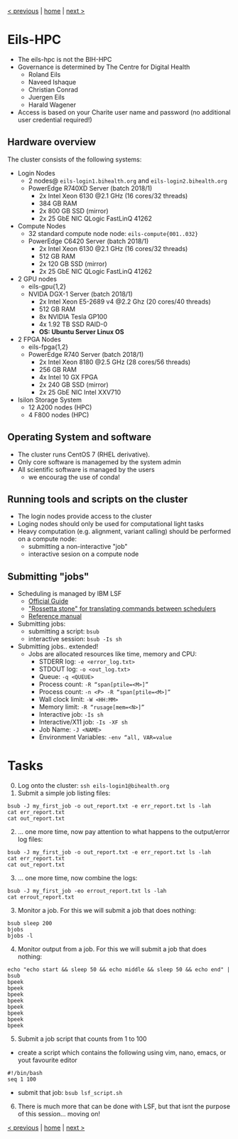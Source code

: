 [< previous](data-management.md)  |  [home](README.md)  |  [next >](otp-project-overview.md)

# Eils-HPC

- The eils-hpc is not the BIH-HPC
- Governance is determined by The Centre for Digital Health
    - Roland Eils
    - Naveed Ishaque
    - Christian Conrad
    - Juergen Eils
    - Harald Wagener
- Access is based on your Charite user name and password (no additional user credential required!)

## Hardware overview

The cluster consists of the following systems:

- Login Nodes
    - 2 nodes@ `eils-login1.bihealth.org` and `eils-login2.bihealth.org`
    - PowerEdge R740XD Server (batch 2018/1)
        - 2x Intel Xeon 6130 @2.1 GHz (16 cores/32 threads)
        - 384 GB RAM
        - 2x 800 GB SSD (mirror)
        - 2x 25 GbE NIC QLogic FastLinQ 41262
- Compute Nodes
    - 32 standard compute node node: `eils-compute{001..032}`
    - PowerEdge C6420 Server (batch 2018/1)
        - 2x Intel Xeon 6130 @2.1 GHz (16 cores/32 threads)
        - 512 GB RAM
        - 2x 120 GB SSD (mirror)
        - 2x 25 GbE NIC QLogic FastLinQ 41262
- 2 GPU nodes
    - eils-gpu{1,2}
    - NVIDA DGX-1 Server (batch 2018/1)
        - 2x Intel Xeon E5-2689 v4 @2.2 Ghz (20 cores/40 threads)
        - 512 GB RAM
        - 8x NVIDIA Tesla GP100
        - 4x 1.92 TB SSD RAID-0
        - **OS: Ubuntu Server Linux OS**
- 2 FPGA Nodes
    - eils-fpga{1,2}
    - PowerEdge R740 Server (batch 2018/1)
        - 2x Intel Xeon 8180 @2.5 GHz (28 cores/56 threads)
        - 256 GB RAM
        - 4x Intel 10 GX FPGA
        - 2x 240 GB SSD (mirror)
        - 2x 25 GbE NIC Intel XXV710
- Isilon Storage System
    - 12 A200 nodes (HPC)
    - 4 F800 nodes (HPC)

## Operating System and software
- The cluster runs CentOS 7 (RHEL derivative).
- Only core software is managemed by the system admin
- All scientific software is managed by the users
   - we encourag the use of conda!
   
## Running tools and scripts on the cluster
- The login nodes provide access to the cluster
- Loging nodes should only be used for computational light tasks
- Heavy computation (e.g. alignment, variant calling) should be performed on a compute node:
    - submitting a non-interactive "job"
    - interactive sesion on a compute node
    
## Submitting "jobs"
- Scheduling is managed by IBM LSF
    - [Official Guide](https://www.ibm.com/support/knowledgecenter/en/SSWRJV_10.1.0/lsf_welcome/lsf_welcome.html)
    - ["Rossetta stone" for translating commands between schedulers](https://slurm.schedmd.com/rosetta.pdf)
    - [Reference manual](https://www.tu-ilmenau.de/fileadmin/media/unirz/Services/Struktureinheiten/Advanced_Computing/lsf101_command_ref.pdf)
- Submitting jobs:
    - submitting a script: `bsub`
    - interactive session: `bsub -Is sh`
- Submitting jobs.. extended!
    - Jobs are allocated resources like time, memory and CPU:
        - STDERR log: `-e <error_log.txt>`
        - STDOUT log: `-o <out_log.txt>`
        - Queue: `-q <QUEUE>`
        - Process count: `-R “span[ptile=<M>]”`
        - Process count: `-n <P> -R “span[ptile=<M>]”`	
        - Wall clock limit: `-W <HH:MM>	`
        - Memory limit: `-R “rusage[mem=<N>]”`
        - Interactive job: `-Is sh`
        - Interactive/X11 job: `-Is -XF sh`
        - Job Name: `-J <NAME>`
        - Environment Variables: `-env “all, VAR=value`

# Tasks

0. Log onto the cluster: `ssh eils-login1@bihealth.org`
1. Submit a simple job listing files:
```
bsub -J my_first_job -o out_report.txt -e err_report.txt ls -lah
cat err_report.txt
cat out_report.txt
```
2. ... one more time, now pay attention to what happens to the output/error log files:
```
bsub -J my_first_job -o out_report.txt -e err_report.txt ls -lah
cat err_report.txt
cat out_report.txt
```
3. ... one more time, now combine the logs:
```
bsub -J my_first_job -eo errout_report.txt ls -lah
cat errout_report.txt
```
3. Monitor a job. For this we will submit a job that does nothing:
```
bsub sleep 200
bjobs
bjobs -l
```
4. Monitor output from a job. For this we will submit a job that does nothing:
```
echo "echo start && sleep 50 && echo middle && sleep 50 && echo end" | bsub
bpeek
bpeek
bpeek
bpeek
bpeek
bpeek
bpeek
bpeek
```
5. Submit a job script that counts from 1 to 100
 - create a script which contains the following using vim, nano, emacs, or yout favourite editor
```
#!/bin/bash
seq 1 100
```
 - submit that job: `bsub lsf_script.sh`
6. There is much more that can be done with LSF, but that isnt the purpose of this session... moving on!

[< previous](data-management.md)  |  [home](README.md)  |  [next >](otp-project-overview.md)
